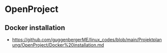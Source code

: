 # OpenProject


## Docker installation
+ https://github.com/guggenbergerME/linux_codes/blob/main/Projektplanung/OpenProject/Docker%20installation.md

